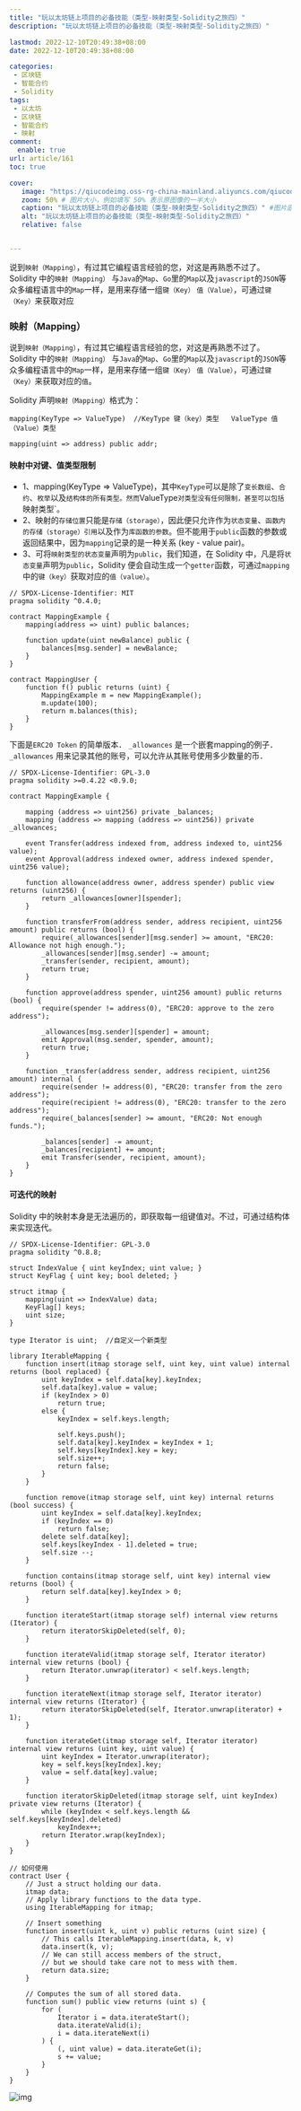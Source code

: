 ```yaml
---
title: "玩以太坊链上项目的必备技能（类型-映射类型-Solidity之旅四）"
description: "玩以太坊链上项目的必备技能（类型-映射类型-Solidity之旅四）"

lastmod: 2022-12-10T20:49:38+08:00
date: 2022-12-10T20:49:38+08:00

categories:
 - 区块链
 - 智能合约
 - Solidity
tags:
 - 以太坊
 - 区块链
 - 智能合约
 - 映射
comment:
  enable: true
url: article/161
toc: true

cover:
   image: "https://qiucodeimg.oss-rg-china-mainland.aliyuncs.com/qiucode2020/1670676226533.png" #图片路径例如：posts/tech/123/123.png
   zoom: 50% # 图片大小，例如填写 50% 表示原图像的一半大小
   caption: "玩以太坊链上项目的必备技能（类型-映射类型-Solidity之旅四）" #图片底部描述
   alt: "玩以太坊链上项目的必备技能（类型-映射类型-Solidity之旅四）"
   relative: false


---
```


说到```映射（Mapping）```，有过其它编程语言经验的您，对这是再熟悉不过了。Solidity 中的`映射（Mapping）` 与`Java`的`Map`、`Go`里的`Map`以及`javascript`的`JSON`等众多编程语言中的`Map`一样，是用来存储一组`键（Key）` `值（Value）`，可通过`键（Key）`来获取对应

<!--more-->

### 映射（Mapping）

说到`映射（Mapping）`，有过其它编程语言经验的您，对这是再熟悉不过了。Solidity 中的`映射（Mapping）` 与`Java`的`Map`、`Go`里的`Map`以及`javascript`的`JSON`等众多编程语言中的`Map`一样，是用来存储一组`键（Key）` `值（Value）`，可通过`键（Key）`来获取对应的`值`。

Solidity 声明`映射（Mapping）`格式为：

```solidity
mapping(KeyType => ValueType)  //KeyType 键（key）类型   ValueType 值（Value）类型
```



```solidity
mapping(uint => address) public addr;
```



#### 映射中对键、值类型限制

- 1、mapping(KeyType => ValueType)，其中`KeyType`可以是除了`变长数组`、`合约`、`枚举`以及`结构体的所有类型。然而`ValueType`对类型没有任何限制，甚至可以包括`映射类型`。
- 2、映射的`存储位置`只能是`存储（storage）`，因此便只允许作为`状态变量`、`函数内的存储（storage）引用`以及作为`库函数的参数`。但不能用于`public`函数的参数或返回结果中，因为`mapping`记录的是一种关系 (key - value pair)。
- 3、可将`映射类型的状态变量`声明为`public`，我们知道，在 Solidity 中，凡是将`状态变量`声明为`public`，Solidity 便会自动生成一个`getter`函数，可通过`mapping`中的`键（key）`获取对应的`值（value）`。

```solidity
// SPDX-License-Identifier: MIT
pragma solidity ^0.4.0;

contract MappingExample {
    mapping(address => uint) public balances;

    function update(uint newBalance) public {
        balances[msg.sender] = newBalance;
    }
}

contract MappingUser {
    function f() public returns (uint) {
        MappingExample m = new MappingExample();
        m.update(100);
        return m.balances(this);
    }
}
```



下面是`ERC20 Token` 的简单版本． `_allowances` 是一个嵌套mapping的例子． `_allowances` 用来记录其他的账号，可以允许从其账号使用多少数量的币．

```solidity
// SPDX-License-Identifier: GPL-3.0
pragma solidity >=0.4.22 <0.9.0;

contract MappingExample {

    mapping (address => uint256) private _balances;
    mapping (address => mapping (address => uint256)) private _allowances;

    event Transfer(address indexed from, address indexed to, uint256 value);
    event Approval(address indexed owner, address indexed spender, uint256 value);

    function allowance(address owner, address spender) public view returns (uint256) {
        return _allowances[owner][spender];
    }

    function transferFrom(address sender, address recipient, uint256 amount) public returns (bool) {
        require(_allowances[sender][msg.sender] >= amount, "ERC20: Allowance not high enough.");
        _allowances[sender][msg.sender] -= amount;
        _transfer(sender, recipient, amount);
        return true;
    }

    function approve(address spender, uint256 amount) public returns (bool) {
        require(spender != address(0), "ERC20: approve to the zero address");

        _allowances[msg.sender][spender] = amount;
        emit Approval(msg.sender, spender, amount);
        return true;
    }

    function _transfer(address sender, address recipient, uint256 amount) internal {
        require(sender != address(0), "ERC20: transfer from the zero address");
        require(recipient != address(0), "ERC20: transfer to the zero address");
        require(_balances[sender] >= amount, "ERC20: Not enough funds.");

        _balances[sender] -= amount;
        _balances[recipient] += amount;
        emit Transfer(sender, recipient, amount);
    }
}
```



#### 可迭代的映射

Solidity 中的映射本身是无法遍历的，即获取每一组键值对。不过，可通过结构体来实现迭代。

```solidity
// SPDX-License-Identifier: GPL-3.0
pragma solidity ^0.8.8;

struct IndexValue { uint keyIndex; uint value; }
struct KeyFlag { uint key; bool deleted; }

struct itmap {
    mapping(uint => IndexValue) data;
    KeyFlag[] keys;
    uint size;
}

type Iterator is uint;  //自定义一个新类型

library IterableMapping {
    function insert(itmap storage self, uint key, uint value) internal returns (bool replaced) {
        uint keyIndex = self.data[key].keyIndex;
        self.data[key].value = value;
        if (keyIndex > 0)
            return true;
        else {
            keyIndex = self.keys.length;

            self.keys.push();
            self.data[key].keyIndex = keyIndex + 1;
            self.keys[keyIndex].key = key;
            self.size++;
            return false;
        }
    }

    function remove(itmap storage self, uint key) internal returns (bool success) {
        uint keyIndex = self.data[key].keyIndex;
        if (keyIndex == 0)
            return false;
        delete self.data[key];
        self.keys[keyIndex - 1].deleted = true;
        self.size --;
    }

    function contains(itmap storage self, uint key) internal view returns (bool) {
        return self.data[key].keyIndex > 0;
    }

    function iterateStart(itmap storage self) internal view returns (Iterator) {
        return iteratorSkipDeleted(self, 0);
    }

    function iterateValid(itmap storage self, Iterator iterator) internal view returns (bool) {
        return Iterator.unwrap(iterator) < self.keys.length;
    }

    function iterateNext(itmap storage self, Iterator iterator) internal view returns (Iterator) {
        return iteratorSkipDeleted(self, Iterator.unwrap(iterator) + 1);
    }

    function iterateGet(itmap storage self, Iterator iterator) internal view returns (uint key, uint value) {
        uint keyIndex = Iterator.unwrap(iterator);
        key = self.keys[keyIndex].key;
        value = self.data[key].value;
    }

    function iteratorSkipDeleted(itmap storage self, uint keyIndex) private view returns (Iterator) {
        while (keyIndex < self.keys.length && self.keys[keyIndex].deleted)
            keyIndex++;
        return Iterator.wrap(keyIndex);
    }
}

// 如何使用
contract User {
    // Just a struct holding our data.
    itmap data;
    // Apply library functions to the data type.
    using IterableMapping for itmap;

    // Insert something
    function insert(uint k, uint v) public returns (uint size) {
        // This calls IterableMapping.insert(data, k, v)
        data.insert(k, v);
        // We can still access members of the struct,
        // but we should take care not to mess with them.
        return data.size;
    }

    // Computes the sum of all stored data.
    function sum() public view returns (uint s) {
        for (
            Iterator i = data.iterateStart();
            data.iterateValid(i);
            i = data.iterateNext(i)
        ) {
            (, uint value) = data.iterateGet(i);
            s += value;
        }
    }
}
```



![img](https://qiucodeimg.oss-rg-china-mainland.aliyuncs.com/qiucode2020/1670676226533.png)
